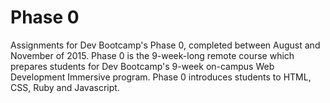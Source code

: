 # Phase 0

Assignments for Dev Bootcamp's Phase 0, completed between August and November of 2015. Phase 0 is the 9-week-long remote course which prepares students for Dev Bootcamp's 9-week on-campus Web Development Immersive program. Phase 0 introduces students to HTML, CSS, Ruby and Javascript.
